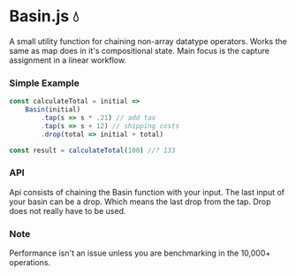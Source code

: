# Basin.js 💧

A small utility function for chaining non-array datatype operators. Works the same as map does in it's compositional state.
Main focus is the capture assignment in a linear workflow.

### Simple Example

```Javascript
const calculateTotal = initial =>
    Basin(initial)
        .tap(s => s * .21) // add tax
        .tap(s => s + 12) // shipping costs
        .drop(total => initial + total)

const result = calculateTotal(100) //? 133
```

### API

Api consists of chaining the Basin function with your input. The last input of your basin can be a drop. Which means the last drop from the tap. Drop does not really have to be used.

### Note
Performance isn't an issue unless you are benchmarking in the 10,000+ operations.
